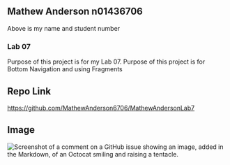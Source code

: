 ## Mathew Anderson n01436706

Above is my name and student number

### Lab 07

Purpose of this project is for my Lab 07.  Purpose of this project is for Bottom Navigation and using Fragments

## Repo Link

https://github.com/MathewAnderson6706/MathewAndersonLab7

## Image

![Screenshot of a comment on a GitHub issue showing an image, added in the Markdown, of an Octocat smiling and raising a tentacle.](https://myoctocat.com/assets/images/base-octocat.svg)

